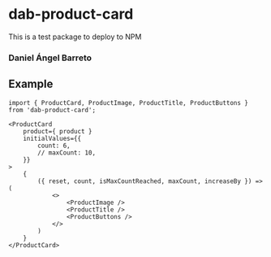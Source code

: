 # dab-product-card

This is a test package to deploy to NPM 

### Daniel Ángel Barreto

## Example
```
import { ProductCard, ProductImage, ProductTitle, ProductButtons } from 'dab-product-card';
```

```
<ProductCard
    product={ product }
    initialValues={{
        count: 6,
        // maxCount: 10,
    }}
>
    {
        ({ reset, count, isMaxCountReached, maxCount, increaseBy }) => (
            <>
                <ProductImage />
                <ProductTitle />
                <ProductButtons />
            </>
        )
    }
</ProductCard>
```